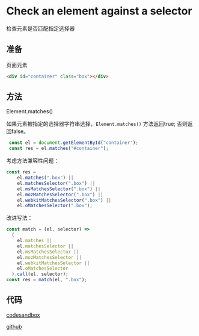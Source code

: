 # Check an element against a selector

检查元素是否匹配指定选择器

## 准备

页面元素

```html
<div id="container" class="box"></div>
```

## 方法

Element.matches()

如果元素被指定的选择器字符串选择，`Element.matches()` 方法返回true; 否则返回false。
```js
 const el = document.getElementById("container");
 const res = el.matches("#container");
```

考虑方法兼容性问题：

```js
const res =
	el.matches(".box") ||
    el.matchesSelector(".box") ||
    el.msMatchesSelector(".box") ||
    el.mozMatchesSelector(".box") ||
    el.webkitMatchesSelector(".box") ||
    el.oMatchesSelector(".box");
```

改进写法：

```js
const match = (el, selector) =>
  (
    el.matches ||
    el.matchesSelector ||
    el.msMatchesSelector ||
    el.mozMatchesSelector ||
    el.webkitMatchesSelector ||
    el.oMatchesSelector
  ).call(el, selector);
const res = match(el, ".box");
```

## 代码

[codesandbox](https://codesandbox.io/s/check-an-element-against-a-selector-kdkee)

[github](https://github.com/Melonvin/HTML-DOM-PRACTICE)

